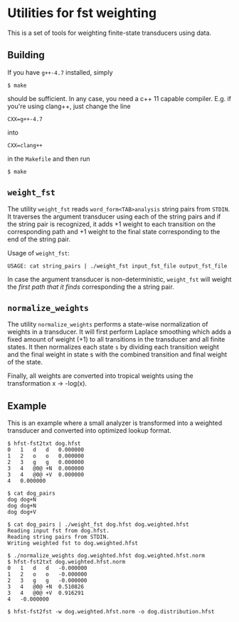 Utilities for fst weighting
===========================

This is a set of tools for weighting finite-state transducers using data.

Building
--------

If you have `g++-4.7` installed, simply

    $ make
    
should be sufficient. In any case, you need a c++ 11 capable compiler. E.g. if you're using clang++, just change the line

    CXX=g++-4.7
into

    CXX=clang++

in the `Makefile` and then run

    $ make

`weight_fst`
------------

The utility `weight_fst` reads `word_form<TAB>analysis` string pairs from `STDIN`. It traverses the argument transducer using each of the string pairs and if the string pair is recognized, it adds +1 weight to each transition on the corresponding path and +1 weight to the final state corresponding to the end of the string pair.

Usage of `weight_fst`:

`USAGE: cat string_pairs | ./weight_fst input_fst_file output_fst_file`

In case the argument transducer is non-deterministic, `weight_fst` will weight the *first path that it finds* corresponding the a string pair. 

`normalize_weights`
-------------------

The utility `normalize_weights` performs a state-wise normalization of weights in a transducer. It will first perform Laplace smoothing which adds a fixed amount of weight (+1) to all transitions in the transducer and all finite states.
It then normalizes each state `s` by dividing each transition weight and the final weight in state s with the combined transition and final weight of the state.

Finally, all weights are converted into tropical weights using the transformation x -> -log(x).

Example
-------

This is an example where a small analyzer is transformed into a weighted transducer and converted into optimized lookup format.

    $ hfst-fst2txt dog.hfst 
    0	1	d	d	0.000000
    1	2	o	o	0.000000
    2	3	g	g	0.000000
    3	4	@0@	+N	0.000000
    3	4	@0@	+V	0.000000
    4	0.000000
   
    $ cat dog_pairs 
    dog	dog+N
    dog	dog+N
    dog	dog+V

    $ cat dog_pairs | ./weight_fst dog.hfst dog.weighted.hfst 
    Reading input fst from dog.hfst.
    Reading string pairs from STDIN.
    Writing weighted fst to dog.weighted.hfst

    $ ./normalize_weights dog.weighted.hfst dog.weighted.hfst.norm
    $ hfst-fst2txt dog.weighted.hfst.norm 
    0	1	d	d	-0.000000
    1	2	o	o	-0.000000
    2	3	g	g	-0.000000
    3	4	@0@	+N	0.510826
    3	4	@0@	+V	0.916291
    4	-0.000000

    $ hfst-fst2fst -w dog.weighted.hfst.norm -o dog.distribution.hfst
